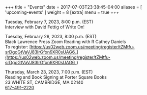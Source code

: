 +++
title = "Events"
date = 2017-07-03T23:38:45-04:00
aliases = [ 'upcoming-events' ]
weight = 8
[extra]
  menu = true
+++

Tuesday, February 7, 2023, 8:00 p.m. (EST)  
Interview with David Fettig of Write On!

Tuesday, February 28, 2023, 8:00 p.m. (EST)  
Black Lawrence Press Zoom Reading with R Cathey Daniels  
To register: [https://us02web.zoom.us/meeting/register/tZMtfu-srDgoGtVaVJ83IrGfxn9XR0sUAG6_](https://us02web.zoom.us/meeting/register/tZMtfu-srDgoGtVaVJ83IrGfxn9XR0sUAG6_)

Thursday, March 23, 2023, 7:00 p.m. (EST)  
Reading and Book Signing at Porter Square Books  
23 WHITE ST, CAMBRIDGE, MA 02140  
<a href="tel:16174912220">617–491–2220</a>
